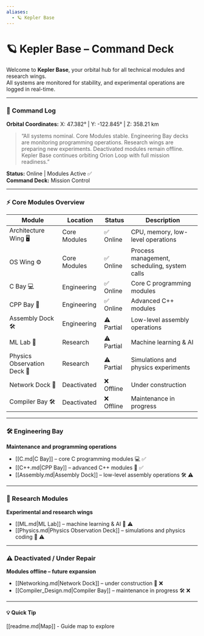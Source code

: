 ```yaml
---
aliases:
  - 🪐 Kepler Base
---
```


# 🪐 Kepler Base – Command Deck

Welcome to **Kepler Base**, your orbital hub for all technical modules and research wings.  
All systems are monitored for stability, and experimental operations are logged in real-time.

---

### 📝 Command Log
**Orbital Coordinates:** X: 47.382° | Y: -122.845° | Z: 358.21 km  

> “All systems nominal. Core Modules stable. Engineering Bay decks are monitoring programming operations. Research wings are preparing new experiments. Deactivated modules remain offline. Kepler Base continues orbiting Orion Loop with full mission readiness.”

**Status:** Online | Modules Active ✅  
**Command Deck:** Mission Control  

---

### ⚡ Core Modules Overview

| Module | Location | Status | Description |
|--------|---------|--------|-------------|
| Architecture Wing 🖥️ | Core Modules | ✅ Online | CPU, memory, low-level operations |
| OS Wing ⚙️ | Core Modules | ✅ Online | Process management, scheduling, system calls |
| C Bay 💻 | Engineering | ✅ Online | Core C programming modules |
| CPP Bay 🚀 | Engineering | ✅ Online | Advanced C++ modules |
| Assembly Dock 🛠️ | Engineering | ⚠️ Partial | Low-level assembly operations |
| ML Lab 🤖 | Research | ⚠️ Partial | Machine learning & AI |
| Physics Observation Deck 🌌 | Research | ⚠️ Partial | Simulations and physics experiments |
| Network Dock 🔧 | Deactivated | ❌ Offline | Under construction |
| Compiler Bay 🛠️ | Deactivated | ❌ Offline | Maintenance in progress |

---

### 🛠️ Engineering Bay
**Maintenance and programming operations**

- [[C.md|C Bay]] – core C programming modules 💻 ✅  
- [[C++.md|CPP Bay]] – advanced C++ modules 🚀 ✅  
- [[Assembly.md|Assembly Dock]] – low-level assembly operations 🛠️ ⚠️  

---

### 🔬 Research Modules
**Experimental and research wings**

- [[ML.md|ML Lab]] – machine learning & AI 🤖 ⚠️  
- [[Physics.md|Physics Observation Deck]] – simulations and physics coding 🌌 ⚠️  

---

### ⚠️ Deactivated / Under Repair
**Modules offline – future expansion**

- [[Networking.md|Network Dock]] – under construction 🔧 ❌  
- [[Compiler_Design.md|Compiler Bay]] – maintenance in progress 🛠️ ❌  

---

#### 💡 Quick Tip
[[readme.md|Map]] - Guide map to explore
